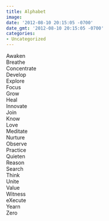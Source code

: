 ```yaml
---
title: Alphabet
image: 
date: '2012-08-10 20:15:05 -0700'
date_gmt: '2012-08-10 20:15:05 -0700'
categories:
- Uncategorized
---
```

Awaken  
Breathe  
Concentrate  
Develop  
Explore  
Focus  
Grow  
Heal  
Innovate  
Join  
Know  
Love  
Meditate  
Nurture  
Observe  
Practice  
Quieten  
Reason  
Search  
Think  
Unite  
Value  
Witness  
eXecute  
Yearn  
Zero
